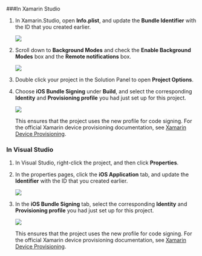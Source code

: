 ###In Xamarin Studio

1. In Xamarin.Studio, open **Info.plist**, and update the **Bundle Identifier** with the ID that you created earlier.

    ![][121]

2. Scroll down to **Background Modes** and check the **Enable Background Modes** box and the **Remote notifications** box. 

    ![][122]

3. Double click your project in the Solution Panel to open **Project Options**.

4.  Choose **iOS Bundle Signing** under **Build**, and select the corresponding **Identity** and **Provisioning profile** you had just set up for this project. 

    ![][120]

    This ensures that the project uses the new profile for code signing. For the official Xamarin device provisioning documentation, see [Xamarin Device Provisioning].

### In Visual Studio

1. In Visual Studio, right-click the project, and then click **Properties**.

3. In the properties pages, click the **iOS Application** tab, and update the **Identifier** with the ID that you created earlier.

    ![][123]

4. In the **iOS Bundle Signing** tab, select the corresponding **Identity** and **Provisioning profile** you had just set up for this project. 

    ![][124]

    This ensures that the project uses the new profile for code signing. For the official Xamarin device provisioning documentation, see [Xamarin Device Provisioning].

[120]:./media/app-service-mobile-xamarin-ios-configure-project/mobile-services-ios-push-20.png
[121]:./media/app-service-mobile-xamarin-ios-configure-project/mobile-services-ios-push-21.png
[122]:./media/app-service-mobile-xamarin-ios-configure-project/mobile-services-ios-push-22.png
[123]:./media/app-service-mobile-xamarin-ios-configure-project/mobile-services-ios-push-23.png
[124]:./media/app-service-mobile-xamarin-ios-configure-project/mobile-services-ios-push-24.png

[Xamarin Device Provisioning]: http://developer.xamarin.com/guides/ios/getting_started/installation/device_provisioning/